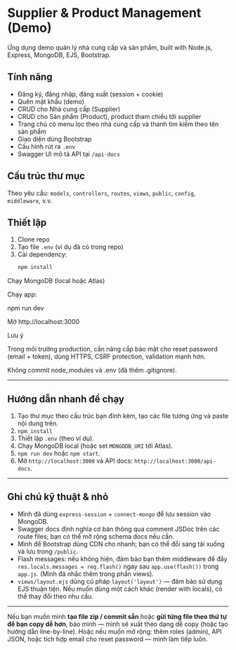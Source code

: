# Supplier & Product Management (Demo)

Ứng dụng demo quản lý nhà cung cấp và sản phẩm, built with Node.js, Express, MongoDB, EJS, Bootstrap.

## Tính năng
- Đăng ký, đăng nhập, đăng xuất (session + cookie)
- Quên mật khẩu (demo)
- CRUD cho Nhà cung cấp (Supplier)
- CRUD cho Sản phẩm (Product), product tham chiếu tới supplier
- Trang chủ có menu lọc theo nhà cung cấp và thanh tìm kiếm theo tên sản phẩm
- Giao diện dùng Bootstrap
- Cấu hình rút ra `.env`
- Swagger UI mô tả API tại `/api-docs`

## Cấu trúc thư mục
Theo yêu cầu: `models`, `controllers`, `routes`, `views`, `public`, `config`, `middleware`, v.v.

## Thiết lập
1. Clone repo
2. Tạo file `.env` (ví dụ đã có trong repo)
3. Cài dependency:
   ```bash
   npm install
Chạy MongoDB (local hoặc Atlas)

Chạy app:

npm run dev


Mở http://localhost:3000

Lưu ý

Trong môi trường production, cần nâng cấp bảo mật cho reset password (email + token), dùng HTTPS, CSRF protection, validation mạnh hơn.

Không commit node_modules và .env (đã thêm .gitignore).


---

## Hướng dẫn nhanh để chạy
1. Tạo thư mục theo cấu trúc bạn đính kèm, tạo các file tương ứng và paste nội dung trên.
2. `npm install`
3. Thiết lập `.env` (theo ví dụ).
4. Chạy MongoDB local (hoặc set `MONGODB_URI` tới Atlas).
5. `npm run dev` hoặc `npm start`.
6. Mở `http://localhost:3000` và API docs: `http://localhost:3000/api-docs`.

---

## Ghi chú kỹ thuật & nhỏ
- Mình đã dùng `express-session` + `connect-mongo` để lưu session vào MongoDB.
- Swagger docs định nghĩa cơ bản thông qua comment JSDoc trên các route files; bạn có thể mở rộng schema docs nếu cần.
- Mình để Bootstrap dùng CDN cho nhanh; bạn có thể đổi sang tải xuống và lưu trong `/public`.
- Flash messages: nếu không hiện, đảm bảo bạn thêm middleware để đẩy `res.locals.messages = req.flash()` ngay sau `app.use(flash())` trong `app.js`. (Mình đã nhắc thêm trong phần views).
- `views/layout.ejs` dùng cú pháp `layout('layout')` — đảm bảo sử dụng EJS thuận tiện. Nếu muốn dùng một cách khác (render with locals), có thể thay đổi theo nhu cầu.

---

Nếu bạn muốn mình **tạo file zip / commit sẵn** hoặc **gửi từng file theo thứ tự để bạn copy dễ hơn**, báo mình — mình sẽ xuất theo dạng dễ copy (hoặc tạo hướng dẫn line-by-line). Hoặc nếu muốn mở rộng: thêm roles (admin), API JSON, hoặc tích hợp email cho reset password — mình làm tiếp luôn.
